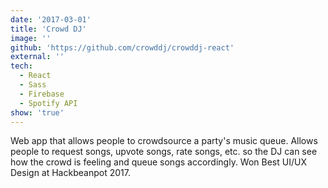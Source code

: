 ```yaml
---
date: '2017-03-01'
title: 'Crowd DJ'
image: ''
github: 'https://github.com/crowddj/crowddj-react'
external: ''
tech:
  - React
  - Sass
  - Firebase
  - Spotify API
show: 'true'
---
```


Web app that allows people to crowdsource a party's music queue. Allows people to request songs, upvote songs, rate songs, etc. so the DJ can see how the crowd is feeling and queue songs accordingly. Won Best UI/UX Design at Hackbeanpot 2017.
